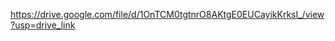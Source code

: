https://drive.google.com/file/d/1OnTCM0tgtnrO8AKtgE0EUCayikKrksI_/view?usp=drive_link


<configuration>
    <system.webServer>
        <rewrite>
            <rules>
                <!-- Redirige toutes les requêtes vers /public/index.php -->
                <rule name="Redirect to Public Index" stopProcessing="true">
                    <match url="^(.*)$" />
                    <conditions logicalGrouping="MatchAll">
                        <add input="{REQUEST_FILENAME}" matchType="IsFile" negate="true" />
                        <add input="{REQUEST_FILENAME}" matchType="IsDirectory" negate="true" />
                    </conditions>
                    <action type="Rewrite" url="/public/index.php" />
                </rule>
            </rules>
        </rewrite>
    </system.webServer>
</configuration>
